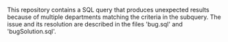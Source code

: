 This repository contains a SQL query that produces unexpected results because of multiple departments matching the criteria in the subquery. The issue and its resolution are described in the files 'bug.sql' and 'bugSolution.sql'.